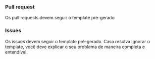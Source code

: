 
### Pull request

Os pull requests devem seguir o template pré-gerado

### Issues

Os issues devem seguir o template pré-gerado. Caso resolva ignorar o template, você deve explicar o seu problema de maneira completa e entendível.
